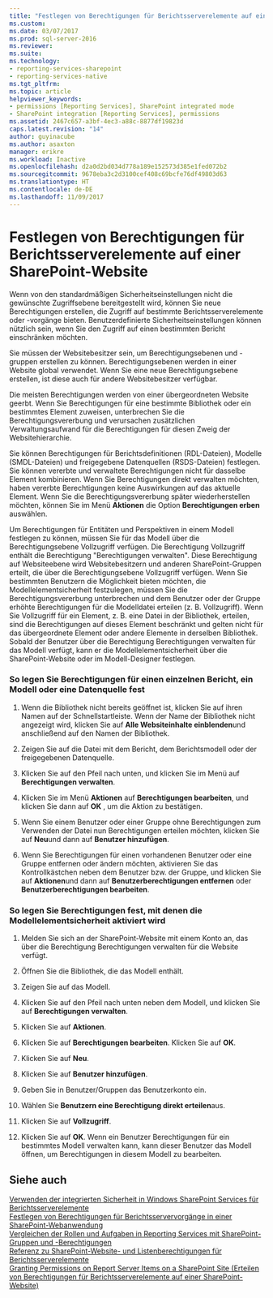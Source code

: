 ```yaml
---
title: "Festlegen von Berechtigungen für Berichtsserverelemente auf einer SharePoint-Website"
ms.custom: 
ms.date: 03/07/2017
ms.prod: sql-server-2016
ms.reviewer: 
ms.suite: 
ms.technology:
- reporting-services-sharepoint
- reporting-services-native
ms.tgt_pltfrm: 
ms.topic: article
helpviewer_keywords:
- permissions [Reporting Services], SharePoint integrated mode
- SharePoint integration [Reporting Services], permissions
ms.assetid: 2467c657-a3bf-4ec3-a88c-8877df19823d
caps.latest.revision: "14"
author: guyinacube
ms.author: asaxton
manager: erikre
ms.workload: Inactive
ms.openlocfilehash: d2a0d2bd034d778a189e152573d385e1fed072b2
ms.sourcegitcommit: 9678eba3c2d3100cef408c69bcfe76df49803d63
ms.translationtype: HT
ms.contentlocale: de-DE
ms.lasthandoff: 11/09/2017
---
```

# <a name="set-permissions-for-report-server-items-on-a-sharepoint-site"></a>Festlegen von Berechtigungen für Berichtsserverelemente auf einer SharePoint-Website
  Wenn von den standardmäßigen Sicherheitseinstellungen nicht die gewünschte Zugriffsebene bereitgestellt wird, können Sie neue Berechtigungen erstellen, die Zugriff auf bestimmte Berichtsserverelemente oder -vorgänge bieten. Benutzerdefinierte Sicherheitseinstellungen können nützlich sein, wenn Sie den Zugriff auf einen bestimmten Bericht einschränken möchten.  
  
 Sie müssen der Websitebesitzer sein, um Berechtigungsebenen und -gruppen erstellen zu können. Berechtigungsebenen werden in einer Website global verwendet. Wenn Sie eine neue Berechtigungsebene erstellen, ist diese auch für andere Websitebesitzer verfügbar.  
  
 Die meisten Berechtigungen werden von einer übergeordneten Website geerbt. Wenn Sie Berechtigungen für eine bestimmte Bibliothek oder ein bestimmtes Element zuweisen, unterbrechen Sie die Berechtigungsvererbung und verursachen zusätzlichen Verwaltungsaufwand für die Berechtigungen für diesen Zweig der Websitehierarchie.  
  
 Sie können Berechtigungen für Berichtsdefinitionen (RDL-Dateien), Modelle (SMDL-Dateien) und freigegebene Datenquellen (RSDS-Dateien) festlegen. Sie können vererbte und verwaltete Berechtigungen nicht für dasselbe Element kombinieren. Wenn Sie Berechtigungen direkt verwalten möchten, haben vererbte Berechtigungen keine Auswirkungen auf das aktuelle Element. Wenn Sie die Berechtigungsvererbung später wiederherstellen möchten, können Sie im Menü **Aktionen** die Option **Berechtigungen erben** auswählen.  
  
 Um Berechtigungen für Entitäten und Perspektiven in einem Modell festlegen zu können, müssen Sie für das Modell über die Berechtigungsebene Vollzugriff verfügen. Die Berechtigung Vollzugriff enthält die Berechtigung "Berechtigungen verwalten". Diese Berechtigung auf Websiteebene wird Websitebesitzern und anderen SharePoint-Gruppen erteilt, die über die Berechtigungsebene Vollzugriff verfügen. Wenn Sie bestimmten Benutzern die Möglichkeit bieten möchten, die Modellelementsicherheit festzulegen, müssen Sie die Berechtigungsvererbung unterbrechen und dem Benutzer oder der Gruppe erhöhte Berechtigungen für die Modelldatei erteilen (z. B. Vollzugriff). Wenn Sie Vollzugriff für ein Element, z. B. eine Datei in der Bibliothek, erteilen, sind die Berechtigungen auf dieses Element beschränkt und gelten nicht für das übergeordnete Element oder andere Elemente in derselben Bibliothek. Sobald der Benutzer über die Berechtigung Berechtigungen verwalten für das Modell verfügt, kann er die Modellelementsicherheit über die SharePoint-Website oder im Modell-Designer festlegen.  
  
### <a name="to-set-permissions-on-an-individual-report-model-or-data-source"></a>So legen Sie Berechtigungen für einen einzelnen Bericht, ein Modell oder eine Datenquelle fest  
  
1.  Wenn die Bibliothek nicht bereits geöffnet ist, klicken Sie auf ihren Namen auf der Schnellstartleiste. Wenn der Name der Bibliothek nicht angezeigt wird, klicken Sie auf **Alle Websiteinhalte einblenden**und anschließend auf den Namen der Bibliothek.  
  
2.  Zeigen Sie auf die Datei mit dem Bericht, dem Berichtsmodell oder der freigegebenen Datenquelle.  
  
3.  Klicken Sie auf den Pfeil nach unten, und klicken Sie im Menü auf **Berechtigungen verwalten**.  
  
4.  Klicken Sie im Menü **Aktionen** auf **Berechtigungen bearbeiten**, und klicken Sie dann auf **OK** , um die Aktion zu bestätigen.  
  
5.  Wenn Sie einem Benutzer oder einer Gruppe ohne Berechtigungen zum Verwenden der Datei nun Berechtigungen erteilen möchten, klicken Sie auf **Neu**und dann auf **Benutzer hinzufügen**.  
  
6.  Wenn Sie Berechtigungen für einen vorhandenen Benutzer oder eine Gruppe entfernen oder ändern möchten, aktivieren Sie das Kontrollkästchen neben dem Benutzer bzw. der Gruppe, und klicken Sie auf **Aktionen**und dann auf **Benutzerberechtigungen entfernen** oder **Benutzerberechtigungen bearbeiten**.  
  
### <a name="to-set-permissions-that-enable-model-item-security"></a>So legen Sie Berechtigungen fest, mit denen die Modellelementsicherheit aktiviert wird  
  
1.  Melden Sie sich an der SharePoint-Website mit einem Konto an, das über die Berechtigung Berechtigungen verwalten für die Website verfügt.  
  
2.  Öffnen Sie die Bibliothek, die das Modell enthält.  
  
3.  Zeigen Sie auf das Modell.  
  
4.  Klicken Sie auf den Pfeil nach unten neben dem Modell, und klicken Sie auf **Berechtigungen verwalten**.  
  
5.  Klicken Sie auf **Aktionen**.  
  
6.  Klicken Sie auf **Berechtigungen bearbeiten**. Klicken Sie auf **OK**.  
  
7.  Klicken Sie auf **Neu**.  
  
8.  Klicken Sie auf **Benutzer hinzufügen**.  
  
9. Geben Sie in Benutzer/Gruppen das Benutzerkonto ein.  
  
10. Wählen Sie **Benutzern eine Berechtigung direkt erteilen**aus.  
  
11. Klicken Sie auf **Vollzugriff**.  
  
12. Klicken Sie auf **OK**. Wenn ein Benutzer Berechtigungen für ein bestimmtes Modell verwalten kann, kann dieser Benutzer das Modell öffnen, um Berechtigungen in diesem Modell zu bearbeiten.  
  
## <a name="see-also"></a>Siehe auch  
 [Verwenden der integrierten Sicherheit in Windows SharePoint Services für Berichtsserverelemente](../../reporting-services/security/use-built-in-security-in-windows-sharepoint-services-for-report-server-items.md)   
 [Festlegen von Berechtigungen für Berichtsservervorgänge in einer SharePoint-Webanwendung](../../reporting-services/security/set-permissions-for-report-server-operations-in-a-sharepoint-web-application.md)   
 [Vergleichen der Rollen und Aufgaben in Reporting Services mit SharePoint-Gruppen und -Berechtigungen](../../reporting-services/security/reporting-services-roles-tasks-vs-sharepoint-groups-permissions.md)   
 [Referenz zu SharePoint-Website- und Listenberechtigungen für Berichtsserverelemente](../../reporting-services/security/sharepoint-site-and-list-permission-reference-for-report-server-items.md)   
 [Granting Permissions on Report Server Items on a SharePoint Site (Erteilen von Berechtigungen für Berichtsserverelemente auf einer SharePoint-Website)](../../reporting-services/security/granting-permissions-on-report-server-items-on-a-sharepoint-site.md)  
  
  
